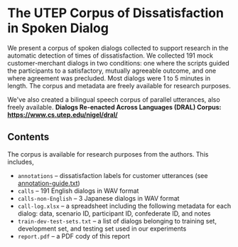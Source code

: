 # The UTEP Corpus of Dissatisfaction in Spoken Dialog

We present a corpus of spoken dialogs collected to support research in the automatic detection of times of dissatisfaction. We collected 191 mock customer-merchant dialogs in two conditions: one where the scripts guided the participants to a satisfactory, mutually agreeable outcome, and one where agreement was precluded. Most dialogs were 1 to 5 minutes in length. The corpus and metadata are freely available for research purposes.

We've also created a bilingual speech corpus of parallel utterances, also freely available. **Dialogs Re-enacted Across Languages (DRAL) Corpus: https://www.cs.utep.edu/nigel/dral/**

## Contents

The corpus is available for research purposes from the authors. This includes,

- `annotations` – dissatisfaction labels for customer utterances (see [annotation-guide.txt](annotation-guide.txt))
- `calls` – 191 English dialogs in WAV format
- `calls-non-English` – 3 Japanese dialogs in WAV format
- `call-log.xlsx` – a spreadsheet including the following metadata for each dialog: data, scenario ID, participant ID, confederate ID, and notes
- `train-dev-test-sets.txt` – a list of dialogs belonging to training set, development set, and testing set used in our experiments
- `report.pdf` – a PDF cody of this report

